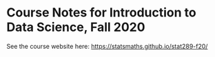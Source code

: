 # Course Notes for Introduction to Data Science, Fall 2020

See the course website here: https://statsmaths.github.io/stat289-f20/
